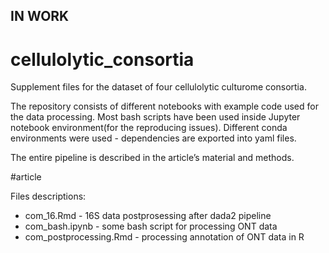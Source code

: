 ## IN WORK

# cellulolytic_consortia

Supplement files for the dataset of four cellulolytic culturome consortia. 

The repository consists of different notebooks with example code used for the data processing. Most bash scripts have been used inside Jupyter notebook environment(for the reproducing issues). Different conda environments were used - dependencies are exported into yaml files.

The entire pipeline is described in the article’s material and methods.

#article

Files descriptions:

- com_16.Rmd - 16S data postprosessing after dada2 pipeline
- com_bash.ipynb - some bash script  for processing ONT data
- com_postprocessing.Rmd - processing annotation of ONT data in R
